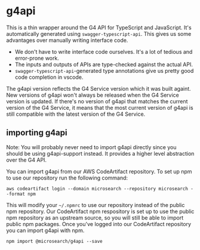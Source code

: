 # g4api

This is a thin wrapper around the G4 API for TypeScript and JavaScript. It's
automatically generated using `swagger-typescript-api`. This gives us some
advantages over manually writing interface code.

- We don't have to write interface code ourselves. It's a lot of tedious and
  error-prone work.
- The inputs and outputs of APIs are type-checked against the actual API.
- `swagger-typescript-api`-generated type annotations give us pretty good code
  completion in vscode.

The g4api version reflects the G4 Service version which it was built againt.
New versions of g4api won't always be released when the G4 Service version is
updated. If there's no version of g4api that matches the current version of
the G4 Service, it means that the most current version of g4api is still
compatible with the latest version of the G4 Service.

## importing g4api

Note: You will probably never need to import g4api directly since you should be
using g4api-support instead. It provides a higher level abstraction over the G4
API.

You can import g4api from our AWS CodeArtifact repository. To set up npm to
use our repository run the following command:

    aws codeartifact login --domain microsearch --repository microsearch --format npm

This will modify your `~/.npmrc` to use our repository instead of the public npm
repository. Our CodeArtifact npm respository is set up to use the public npm
repository as an upstream source, so you will still be able to import public npm
packages. Once you've logged into our CodeArtifact repository you can import g4api
with npm.

    npm import @microsearch/g4api --save

